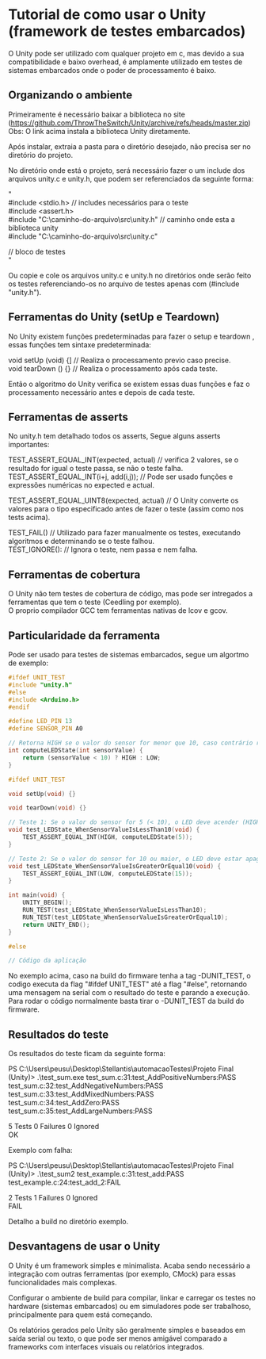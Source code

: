 # Tutorial de como usar o Unity (framework de testes embarcados)

O Unity pode ser utilizado com qualquer projeto em c, mas devido a sua compatibilidade e baixo overhead, é amplamente utilizado em testes de sistemas embarcados onde o poder de processamento é baixo.
  

## Organizando o ambiente

Primeiramente é necessário baixar a biblioteca no site (https://github.com/ThrowTheSwitch/Unity/archive/refs/heads/master.zip)   
Obs: O link acima instala a biblioteca Unity diretamente.

Após instalar, extraia a pasta para o diretório desejado, não precisa ser no diretório do projeto.  

No diretório onde está o projeto, será necessário fazer o um include dos arquivos unity.c e unity.h,
que podem ser referenciados da seguinte forma:

"  
#include <stdio.h> // includes necessários para o teste  
#include <assert.h>  
#include "C:\caminho-do-arquivo\src\unity.h" // caminho onde esta a biblioteca unity  
#include "C:\caminho-do-arquivo\src\unity.c"  

// bloco de testes  
"  

Ou copie e cole os arquivos unity.c e unity.h no diretórios onde serão feito os testes referenciando-os no arquivo de testes apenas com (#include "unity.h").

## Ferramentas do Unity (setUp e Teardown)

No Unity existem funções predeterminadas para fazer o setup e teardown , essas funções tem sintaxe predeterminada:

void setUp (void) {] // Realiza o processamento previo caso precise.  
void tearDown () {} //  Realiza o processamento após cada teste.  

Então o algoritmo do Unity verifica se existem essas duas funções e faz o processamento necessário antes e depois de cada teste. 

## Ferramentas de asserts

No unity.h tem detalhado todos os asserts, Segue alguns asserts importantes:

TEST_ASSERT_EQUAL_INT(expected, actual) // verifica 2 valores, se o resultado for igual o teste passa, se não o teste falha.  
TEST_ASSERT_EQUAL_INT(i+j, add(i,j)); // Pode ser usado funções e expressões numéricas no expected e actual.  

TEST_ASSERT_EQUAL_UINT8(expected, actual) // O Unity converte os valores para o tipo especificado antes de fazer o teste (assim como nos tests acima).  

TEST_FAIL() // Utilizado para fazer manualmente os testes, executando algoritmos e determinando se o teste falhou.  
TEST_IGNORE(): // Ignora o teste, nem passa e nem falha.

## Ferramentas de cobertura

O Unity não tem testes de cobertura de código, mas pode ser intregados a ferramentas que tem o teste (Ceedling por exemplo).  
O proprio compilador GCC tem ferramentas nativas de lcov e gcov.

## Particularidade da ferramenta

Pode ser usado para testes de sistemas embarcados, segue um algortmo de exemplo:

```cpp
#ifdef UNIT_TEST
#include "unity.h"
#else
#include <Arduino.h>
#endif

#define LED_PIN 13
#define SENSOR_PIN A0

// Retorna HIGH se o valor do sensor for menor que 10, caso contrário retorna LOW.
int computeLEDState(int sensorValue) {
    return (sensorValue < 10) ? HIGH : LOW;
}

#ifdef UNIT_TEST

void setUp(void) {}

void tearDown(void) {}

// Teste 1: Se o valor do sensor for 5 (< 10), o LED deve acender (HIGH)
void test_LEDState_WhenSensorValueIsLessThan10(void) {
    TEST_ASSERT_EQUAL_INT(HIGH, computeLEDState(5));
}

// Teste 2: Se o valor do sensor for 10 ou maior, o LED deve estar apagado (LOW)
void test_LEDState_WhenSensorValueIsGreaterOrEqual10(void) {
    TEST_ASSERT_EQUAL_INT(LOW, computeLEDState(15));
}

int main(void) {
    UNITY_BEGIN();
    RUN_TEST(test_LEDState_WhenSensorValueIsLessThan10);
    RUN_TEST(test_LEDState_WhenSensorValueIsGreaterOrEqual10);
    return UNITY_END();
}

#else

// Código da aplicação
```  

No exemplo acima, caso na build do firmware tenha a tag -DUNIT_TEST, o codigo executa da flag "#ifdef UNIT_TEST" até a flag "#else", retornando uma mensagem na serial com o resultado do teste e parando a execução. Para rodar o código normalmente basta tirar o -DUNIT_TEST da build do firmware.

## Resultados do teste 

Os resultados do teste ficam da seguinte forma:

PS C:\Users\peusu\Desktop\Stellantis\automacaoTestes\Projeto Final (Unity)> .\test_sum.exe
test_sum.c:31:test_AddPositiveNumbers:PASS
test_sum.c:32:test_AddNegativeNumbers:PASS
test_sum.c:33:test_AddMixedNumbers:PASS
test_sum.c:34:test_AddZero:PASS
test_sum.c:35:test_AddLargeNumbers:PASS

5 Tests 0 Failures 0 Ignored  
OK

Exemplo com falha:

PS C:\Users\peusu\Desktop\Stellantis\automacaoTestes\Projeto Final (Unity)> .\test_sum2
test_example.c:31:test_add:PASS
test_example.c:24:test_add_2:FAIL

2 Tests 1 Failures 0 Ignored  
FAIL

Detalho a build no diretório exemplo.

## Desvantagens de usar o Unity

O Unity é um framework simples e minimalista. Acaba sendo necessário a integração com outras ferramentas (por exemplo, CMock) para essas funcionalidades mais complexas.

Configurar o ambiente de build para compilar, linkar e carregar os testes no hardware (sistemas embarcados) ou em simuladores pode ser trabalhoso, principalmente para quem está começando.

Os relatórios gerados pelo Unity são geralmente simples e baseados em saída serial ou texto, o que pode ser menos amigável comparado a frameworks com interfaces visuais ou relatórios integrados.
